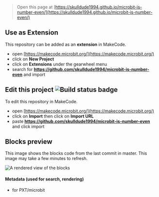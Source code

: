 
> Open this page at [https://skulldude1994.github.io/microbit-is-number-even/](https://skulldude1994.github.io/microbit-is-number-even/)

## Use as Extension

This repository can be added as an **extension** in MakeCode.

* open [https://makecode.microbit.org/](https://makecode.microbit.org/)
* click on **New Project**
* click on **Extensions** under the gearwheel menu
* search for **https://github.com/skulldude1994/microbit-is-number-even** and import

## Edit this project ![Build status badge](https://github.com/skulldude1994/microbit-is-number-even/workflows/MakeCode/badge.svg)

To edit this repository in MakeCode.

* open [https://makecode.microbit.org/](https://makecode.microbit.org/)
* click on **Import** then click on **Import URL**
* paste **https://github.com/skulldude1994/microbit-is-number-even** and click import

## Blocks preview

This image shows the blocks code from the last commit in master.
This image may take a few minutes to refresh.

![A rendered view of the blocks](https://github.com/skulldude1994/microbit-is-number-even/raw/master/.github/makecode/blocks.png)

#### Metadata (used for search, rendering)

* for PXT/microbit
<script src="https://makecode.com/gh-pages-embed.js"></script><script>makeCodeRender("{{ site.makecode.home_url }}", "{{ site.github.owner_name }}/{{ site.github.repository_name }}");</script>
